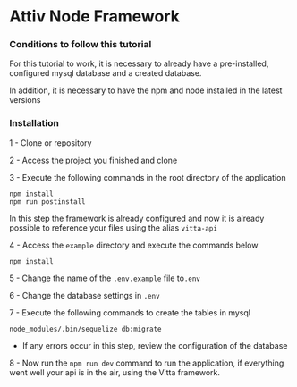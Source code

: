 # Attiv Node Framework

### Conditions to follow this tutorial

For this tutorial to work, it is necessary to already have a pre-installed, configured mysql database and a created database.

In addition, it is necessary to have the npm and node installed in the latest versions

### Installation

1 - Clone or repository

2 - Access the project you finished and clone

3 - Execute the following commands in the root directory of the application

```shell
npm install
npm run postinstall
```

In this step the framework is already configured and now it is already possible to reference your files using the alias `vitta-api`

4 - Access the `example` directory and execute the commands below

```shell
npm install
```

5 - Change the name of the `.env.example` file to`.env`

6 - Change the database settings in `.env`

7 - Execute the following commands to create the tables in mysql

```shell
node_modules/.bin/sequelize db:migrate
```

- If any errors occur in this step, review the configuration of the database

8 - Now run the `npm run dev` command to run the application, if everything went well your api is in the air, using the Vitta framework.
